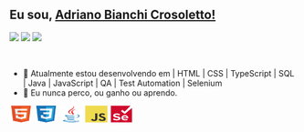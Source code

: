 ## Eu sou, [Adriano Bianchi Crosoletto!](#) 



<a href="www.linkedin.com/in/adriano-bianchi-crosoletto" target="_blank"><img src="https://img.shields.io/badge/-LinkedIn-%230077B5?style=for-the-badge&logo=linkedin&logoColor=white" target="_blank"></a> 
<a href = "mailto:adrianobianhi@gmail.com"><img src="https://img.shields.io/badge/-Gmail-%23333?style=for-the-badge&logo=gmail&logoColor=white" target="_blank"></a>
<a href="" target="_blank"><img src="https://img.shields.io/badge/Discord-7289DA?style=for-the-badge&logo=discord&logoColor=white" target="_blank"></a>

<br />


- 🚀 Atualmente estou desenvolvendo em | HTML | CSS | TypeScript | SQL | Java | JavaScript |  QA | Test Automation | Selenium
- 🏁 Eu nunca perco, ou ganho ou aprendo.


<div style="display: inline_block">

  <img align="center" alt="Adriano-HTML" height="30" width="40" src="https://raw.githubusercontent.com/devicons/devicon/master/icons/html5/html5-original.svg">
  <img align="center" alt="Adriano-CSS" height="30" width="40" src="https://raw.githubusercontent.com/devicons/devicon/master/icons/css3/css3-original.svg">
  <img align="center"  alt="Adriano-Java"  height="30" width="40" src="https://raw.githubusercontent.com/devicons/devicon/master/icons/java/java-original.svg">
  <img align="center"  alt="Adriano-JS" height="30" width="40" 
    src="https://raw.githubusercontent.com/devicons/devicon/master/icons/javascript/javascript-original.svg">
<img align="center" alt="Adriano-selenium" height="30" width="40" src="https://raw.githubusercontent.com/devicons/devicon/master/icons/selenium/selenium-original.svg">

</div>

<br/>






